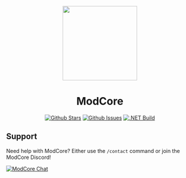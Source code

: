 <p align="center"><img src="https://i.imgur.com/AzWYXOc.png" width="200px" height="200px"></p>
<h1 align="center"> ModCore </h1>
  <p align="center">
    <a href="https://github.com/Naamloos/ModCore/stargazers" target="_blank"><img src="https://img.shields.io/github/stars/Naamloos/ModCore.svg" alt="Github Stars"></a>
    <a href="https://github.com/Naamloos/ModCore/issues" target="_blank"><img src="https://img.shields.io/github/issues/Naamloos/ModCore.svg" alt="Github Issues"></a>
    <a href="https://github.com/Naamloos/ModCore/actions/workflows/dotnet.yml" target="_blank"><img src="https://github.com/Naamloos/ModCore/actions/workflows/dotnet.yml/badge.svg" alt=".NET Build"></a>
  </p>
  
Support
---------
Need help with ModCore? Either use the `/contact` command or join the ModCore Discord!

[![ModCore Chat](https://discord.com/api/guilds/709152601978961990/embed.png?style=banner2)](https://discord.gg/MRUP5dd)
